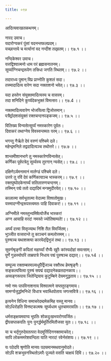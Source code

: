 ```yaml
---
title: ०९७

---
```

आदित्यवारव्रतकथनम्।  
  
नारद उवाच।  
यदारोग्यकरं पुंसां यदनन्तफलप्रदम्।  
यच्छान्तये च मर्त्यानां वद नन्दीश तद्‌व्रतम्।। ९७.१ ।।  
  
नन्दिकेश्वर उवाच।  
यत्तद्विश्वात्मनो धाम परं ब्रह्मसनातनम्।  
सूर्य्याग्निचन्द्ररूपेण तत्त्रिधा जगति स्थितम्।। ९७.२ ।।  
  
तदाराध्य पुमान् विप्र प्राप्नोति कुशलं सदा।  
तस्मादादित्य वारेण सदा नक्ताशनो भवेत्।। ९७.३ ।।  
  
यदा हस्तेन संयुक्तमादित्यस्य च वासरम्।  
तदा शनिदिने कुर्य्यदेकभुक्तं विमत्सरः।। ९७.4 ।।  
  
नक्तमादित्यवारेण भोजयित्वा द्विजोत्तमान्।  
पत्रैर्द्वादशसंयुक्तं रक्तचन्दनपङ्कजम्।। ९७.५ ।।  
  
विलिख्य विन्यसेत्सूर्य्यं नमस्कारेण पूर्वतः।  
दिवाकरं तथाग्नेय विवस्वन्तमतः परम्।। ९७.६ ।।  
  
भगन्तु नैर्ऋते देवं वरुणं पश्चिमे दले।  
महेन्द्रमनिले तद्वदादित्यञ्च तथोत्तरे।। ९७.७ ।।  
  
शान्तमीशानभागे तु नमस्कारेणविन्यसेत्।  
कर्णिका पूर्वपत्रेतु सूर्य्यस्य तुरगान्‌ न्यसेत्।। ९७.८ ।।  
  
दक्षिणेऽर्यमनामानं मार्तण्डं पश्चिमे दले।  
उत्तरे तु रविं देवं कर्णिकायाञ्च भास्करम्।। ९७.९ ।।  
रक्तपुष्पोदकेनार्घ्यं सतिलारुणचन्दनम्।  
तस्मिन् पद्मे ततो दद्यादिमं मन्त्रमुदीरयेत्।। ९७.१० ।।  
  
कालात्मा सर्वभूतात्मा वेदात्मा विश्वतोमुखः।  
यस्मादग्नीन्द्ररूपस्त्वमतः पाहि दिवाकर!।। ९७.११ ।।  
  
अग्निमीले नमस्तुभ्यमिषेत्वोर्जेच भास्कर!  
अग्न आयाहि वरद! नमस्ते ज्योतिषाम्पते!।। ९७.१२ ।।  
  
अर्घ्यं दत्त्वा विसृज्याथ निशि तैल विवर्जितम्।  
भुञ्जीत वत्सरान्ते तु काञ्चनं कमलोत्तमम्।।  
पुरुषञ्च यथाशक्त्या कारयेद्‌द्विभुजं तथा।। ९७.१३ ।।  
  
सुवर्णश्रृङ्गीं कपिलां महार्घ्यां रौप्यैः खुरैः कांस्यदोहां सवत्साम्।  
पूर्णे गुडस्योपरि ताम्रपात्रे निधाय पद्मं पुरुषञ्च दद्यात्।। ९७.१4 ।।  
  
सम्पूज्य रक्ताम्बरमाल्यधूपैर्द्विजञ्च रक्तैरथ हेमश्रृङ्गैः।  
सङ्कल्पयित्वा पुरुषं सपद्मं दद्यादनेकव्रतदानकाय।।  
अव्यङ्गरूपाय जितेन्द्रियाय कुटुम्बिने देयमनुद्धताय।। ९७.१५ ।।  
  
नमो नमः पापविनाशनाय विश्वात्मने सप्ततुरङ्गमाय।  
सामर्ग्यजुर्द्धामनिधे! विधात्र भवाब्धिपोताय जगत्सवित्रे।। ९७.१६ ।।  
  
इत्यनेन विधिना समाचरेदब्दमेकमिह यस्तु मानवः।  
सोऽधिरोहति विनष्टकल्मषः सूर्घ्यधाम धुतचामरावलिः।। ९७.१७ ।।  
  
धर्मसङ्क्षयमवाप्य भूपतिः शोकदुःखभयरोगवर्जितः।  
द्वीपसप्तकपतिः पुनः पुनर्द्धर्ममूर्तिरमितौजसा युतः।। ९७.१८ ।।  
  
या च भर्तृगुरुदेवतत्परा वेदमूर्त्तिदिननक्तमाचरेत्।  
सापि लोकममरेशवन्दिता याति नारद! रवेर्नसंशयः।। ९७.१९ ।।  
  
यः पठेदपि श्रृणोति मानवः पठ्यमानमथवानुमोदते।  
सोऽपि शक्रभुवनस्थितोऽमरैः पूज्यते वसति चाक्षयं दिवि।। ९७.२० ।।